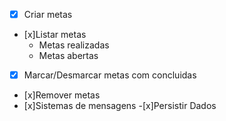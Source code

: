 - [x] Criar metas
- [x]Listar metas
    - Metas realizadas
    - Metas abertas
-[x] Marcar/Desmarcar metas com concluidas
- [x]Remover metas
- [x]Sistemas de mensagens
-[x]Persistir Dados
